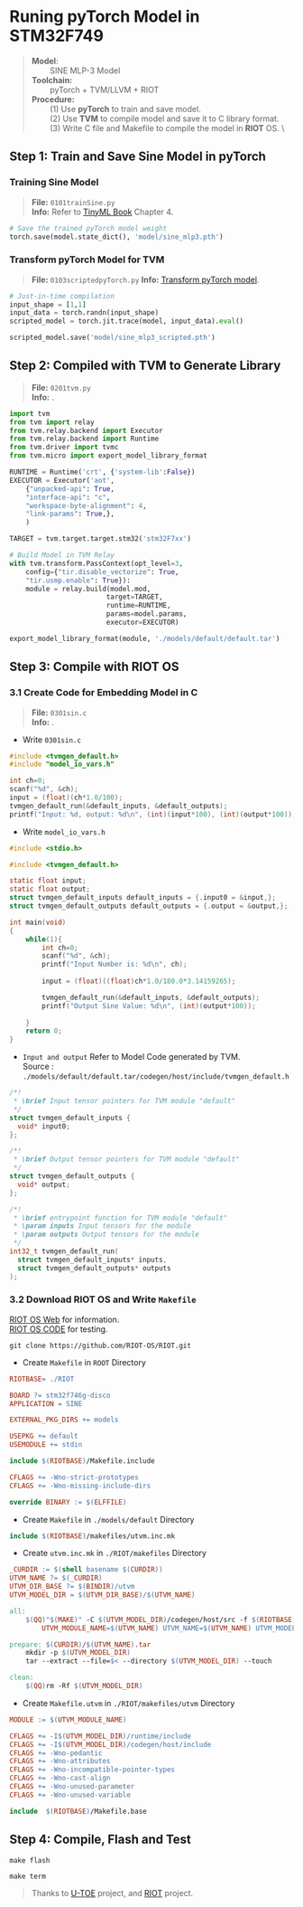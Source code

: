 # Runing pyTorch Model in STM32F749

>**Model**:\
&emsp;&emsp; SINE MLP-3 Model\
>**Toolchain:** \
&emsp;&emsp; pyTorch + TVM/LLVM + RIOT\
**Procedure:**\
&emsp;&emsp; (1) Use **pyTorch** to train and save model.\
&emsp;&emsp; (2) Use **TVM** to compile model and save it to C library format.\
&emsp;&emsp; (3) Write C file and Makefile to compile the model in **RIOT** OS. \

## Step 1: Train and Save Sine Model in pyTorch

### Training Sine Model
>**File:** `0101trainSine.py`\
**Info:** Refer to [TinyML Book](https://tinymlbook.com/) Chapter 4.

```python
# Save the trained pyTorch model weight
torch.save(model.state_dict(), 'model/sine_mlp3.pth')
```

### Transform pyTorch Model for TVM

>**File:** `0103scriptedpyTorch.py`
**Info:** [Transform pyTorch model](https://tvm.apache.org/docs/how_to/compile_models/from_pytorch.html).

```python
# Just-in-time compilation
input_shape = [1,1]
input_data = torch.randn(input_shape)
scripted_model = torch.jit.trace(model, input_data).eval()

scripted_model.save('model/sine_mlp3_scripted.pth')
```

## Step 2: Compiled with TVM to Generate Library

>**File:** `0201tvm.py`\
**Info:** .

```python
import tvm
from tvm import relay
from tvm.relay.backend import Executor
from tvm.relay.backend import Runtime
from tvm.driver import tvmc
from tvm.micro import export_model_library_format

RUNTIME = Runtime('crt', {'system-lib':False})
EXECUTOR = Executor('aot',
    {"unpacked-api": True, 
    "interface-api": "c", 
    "workspace-byte-alignment": 4,
    "link-params": True,},
    )

TARGET = tvm.target.target.stm32('stm32F7xx')

# Build Model in TVM Relay
with tvm.transform.PassContext(opt_level=3, 
    config={"tir.disable_vectorize": True, 
    "tir.usmp.enable": True}):
    module = relay.build(model.mod, 
                        target=TARGET, 
                        runtime=RUNTIME, 
                        params=model.params, 
                        executor=EXECUTOR)

export_model_library_format(module, './models/default/default.tar')

```

## Step 3: Compile with RIOT OS

### 3.1 Create Code for Embedding Model in C

>**File:** `0301sin.c`\
**Info:** .

* Write `0301sin.c`

```c
#include <tvmgen_default.h>
#include "model_io_vars.h"

int ch=0;
scanf("%d", &ch);
input = (float)(ch*1.0/100);
tvmgen_default_run(&default_inputs, &default_outputs);
printf("Input: %d, output: %d\n", (int)(input*100), (int)(output*100));
```

* Write `model_io_vars.h`
```c
#include <stdio.h>

#include <tvmgen_default.h>

static float input;
static float output;
struct tvmgen_default_inputs default_inputs = {.input0 = &input,};
struct tvmgen_default_outputs default_outputs = {.output = &output,};

int main(void)
{
    while(1){
        int ch=0;
        scanf("%d", &ch);
        printf("Input Number is: %d\n", ch);
        
        input = (float)((float)ch*1.0/180.0*3.14159265);

        tvmgen_default_run(&default_inputs, &default_outputs);
        printf("Output Sine Value: %d\n", (int)(output*100));
        
    }
    return 0;
}
```

* `Input and output` Refer to Model Code generated by TVM. \
Source : `./models/default/default.tar/codegen/host/include/tvmgen_default.h`
```c
/*!
 * \brief Input tensor pointers for TVM module "default" 
 */
struct tvmgen_default_inputs {
  void* input0;
};

/*!
 * \brief Output tensor pointers for TVM module "default" 
 */
struct tvmgen_default_outputs {
  void* output;
};

/*!
 * \brief entrypoint function for TVM module "default"
 * \param inputs Input tensors for the module 
 * \param outputs Output tensors for the module 
 */
int32_t tvmgen_default_run(
  struct tvmgen_default_inputs* inputs,
  struct tvmgen_default_outputs* outputs
);
```

### 3.2 Download RIOT OS and Write `Makefile`

[RIOT OS Web](https://doc.riot-os.org/) for information.\
[RIOT OS CODE](https://github.com/RIOT-OS/RIOT) for testing.


```shell
git clone https://github.com/RIOT-OS/RIOT.git 
```

* Create `Makefile` in `ROOT` Directory

```Makefile
RIOTBASE= ./RIOT

BOARD ?= stm32f746g-disco
APPLICATION = SINE

EXTERNAL_PKG_DIRS += models

USEPKG += default 
USEMODULE += stdin

include $(RIOTBASE)/Makefile.include

CFLAGS += -Wno-strict-prototypes 
CFLAGS += -Wno-missing-include-dirs

override BINARY := $(ELFFILE)

```

* Create `Makefile` in `./models/default` Directory

```Makefile
include $(RIOTBASE)/makefiles/utvm.inc.mk
```

* Create `utvm.inc.mk` in `./RIOT/makefiles` Directory

```Makefile
_CURDIR := $(shell basename $(CURDIR))
UTVM_NAME ?= $(_CURDIR)
UTVM_DIR_BASE ?= $(BINDIR)/utvm
UTVM_MODEL_DIR = $(UTVM_DIR_BASE)/$(UTVM_NAME)

all:
	$(QQ)"$(MAKE)" -C $(UTVM_MODEL_DIR)/codegen/host/src -f $(RIOTBASE)/makefiles/utvm/Makefile.utvm \
		UTVM_MODULE_NAME=$(UTVM_NAME) UTVM_NAME=$(UTVM_NAME) UTVM_MODEL_DIR=$(UTVM_MODEL_DIR)

prepare: $(CURDIR)/$(UTVM_NAME).tar
	mkdir -p $(UTVM_MODEL_DIR)
	tar --extract --file=$< --directory $(UTVM_MODEL_DIR) --touch

clean:
	$(QQ)rm -Rf $(UTVM_MODEL_DIR)
```

* Create `Makefile.utvm` in `./RIOT/makefiles/utvm` Directory


```Makefile
MODULE := $(UTVM_MODULE_NAME)

CFLAGS += -I$(UTVM_MODEL_DIR)/runtime/include
CFLAGS += -I$(UTVM_MODEL_DIR)/codegen/host/include
CFLAGS += -Wno-pedantic 
CFLAGS += -Wno-attributes
CFLAGS += -Wno-incompatible-pointer-types
CFLAGS += -Wno-cast-align
CFLAGS += -Wno-unused-parameter
CFLAGS += -Wno-unused-variable

include  $(RIOTBASE)/Makefile.base
```

## Step 4: Compile, Flash and Test

```shell
make flash

make term
```

> Thanks to [U-TOE](https://github.com/zhaolanhuang/U-TOE) project, and [RIOT](https://github.com/RIOT-OS/RIOT) project.



